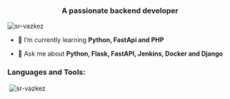<h3 align="center">A passionate backend developer</h3>

<p align="left"> <img src="https://komarev.com/ghpvc/?username=sr-vazkez&label=Profile%20views&color=0e75b6&style=flat" alt="sr-vazkez" /> </p>


- 🌱 I’m currently learning **Python, FastApi and PHP**

- 💬 Ask me about **Python, Flask, FastAPI, Jenkins, Docker and Django**

<h3 align="left">Languages and Tools:</h3>

<p>&nbsp;<img align="center" src="https://github-readme-stats.vercel.app/api?username=sr-vazkez&show_icons=true&locale=en" alt="sr-vazkez" /></p>

